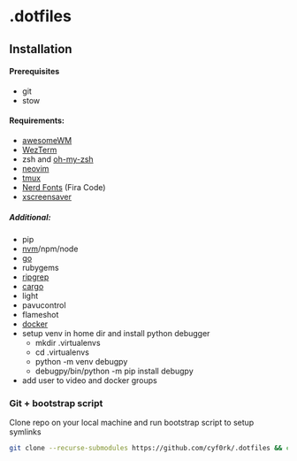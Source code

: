 # .dotfiles

## Installation

#### Prerequisites

- git
- stow

#### Requirements:

- [awesomeWM][awesomewm]
- [WezTerm][wezterm]
- zsh and [oh-my-zsh][oh-my-zsh]
- [neovim][neovim]
- [tmux][tmux]
- [Nerd Fonts][nerd-fonts] (Fira Code)
- [xscreensaver][xscreensaver]

##### Additional:

- pip
- [nvm][nvm]/npm/node
- [go][go]
- rubygems
- [ripgrep][ripgrep]
- [cargo][cargo]
- light
- pavucontrol
- flameshot
- [docker][docker]
- setup venv in home dir and install python debugger
    - mkdir .virtualenvs
    - cd .virtualenvs
    - python -m venv debugpy
    - debugpy/bin/python -m pip install debugpy
- add user to video and docker groups

### Git + bootstrap script

Clone repo on your local machine and run bootstrap script to setup symlinks

```bash
git clone --recurse-submodules https://github.com/cyf0rk/.dotfiles && cd .dotfiles && sh bootstrap
```
[awesomewm]: https://github.com/awesomeWM/awesome
[wezterm]: https://github.com/wez/wezterm
[oh-my-zsh]: https://github.com/ohmyzsh/ohmyzsh/
[neovim]: https://github.com/neovim/neovim
[tmux]: https://github.com/tmux/tmux/wiki
[nerd-fonts]: https://github.com/ryanoasis/nerd-fonts
[nvm]: https://github.com/nvm-sh/nvm
[ripgrep]: https://github.com/BurntSushi/ripgrep
[xscreensaver]: https://www.jwz.org/xscreensaver/
[go]: https://go.dev/doc/install
[cargo]: https://doc.rust-lang.org/cargo/getting-started/installation.html
[docker]: https://docs.docker.com/desktop/install/linux-install/
